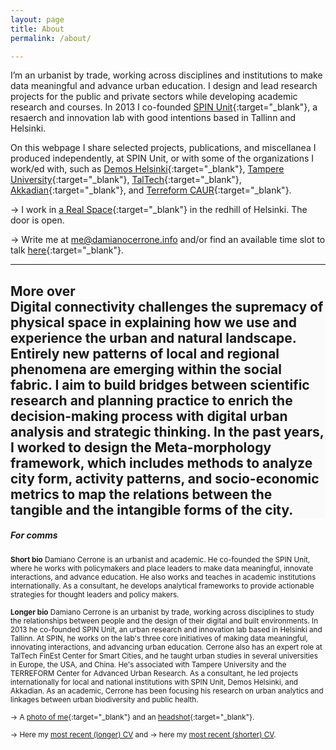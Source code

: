 ```yaml
---
layout: page
title: About
permalink: /about/

---
```


I’m an urbanist by trade, working across disciplines and institutions to make data meaningful and advance urban education. I design and lead research projects for the public and private sectors while developing academic research and courses. In 2013 I co-founded [SPIN Unit](https://www.spinunit.eu){:target="_blank"}, a resaerch and innovation lab with good intentions based in Tallinn and Helsinki.

On this webpage I share selected projects, publications, and miscellanea I produced independently, at SPIN Unit, or with some of the organizations I work/ed with, such as [Demos Helsinki](https://demoshelsinki.fi){:target="_blank"}, [Tampere University](https://www.tuni.fi/en/about-us/faculty-built-environment){:target="_blank"}, [TalTech](https://taltech.ee/en/finest-centre-for-smart-cities){:target="_blank"}, [Akkadian](https://akkadian.eu/en){:target="_blank"}, and [Terreform CAUR](https://www.terreform.info){:target="_blank"}.

&rarr; I work in [a Real Space](https://goo.gl/maps/mjqjcATKGVqVoeaN6){:target="_blank"} in the redhill of Helsinki. The door is open.

&rarr; Write me at <me@damianocerrone.info> and/or find an available time slot to talk [here](https://fantastical.app/damianocerrone/meeting-op){:target="_blank"}.


---

**More over** <div style="background-color: #FAFAFA">Digital connectivity challenges the supremacy of physical space in explaining how we use and experience the urban and natural landscape. Entirely new patterns of local and regional phenomena are emerging within the social fabric. I aim to build bridges between scientific research and planning practice to enrich the decision-making process with digital urban analysis and strategic thinking. In the past years, I worked to design the  Meta-morphology framework, which includes methods to analyze city form, activity patterns, and socio-economic metrics to map the relations between the tangible and the intangible forms of the city.</div> 
---
  
##### For comms

<sup>**Short bio** Damiano Cerrone is an urbanist and academic. He co-founded the SPIN Unit, where he works with policymakers and place leaders to make data meaningful, innovate interactions, and advance education. He also works and teaches in academic institutions internationally. As a consultant, he develops analytical frameworks to provide actionable strategies for thought leaders and policy makers.<sup>

<sup>**Longer bio** Damiano Cerrone is an urbanist by trade, working across disciplines to study the relationships between people and the design of their digital and built environments. In 2013 he co-founded SPIN Unit, an urban research and innovation lab based in Helsinki and Tallinn. At SPIN, he works on the lab's three core initiatives of making data meaningful, innovating interactions, and advancing urban education. Cerrone also has an expert role at TalTech FinEst Center for Smart Cities, and he taught urban studies in several universities in Europe, the USA, and China. He's associated with Tampere University and the TERREFORM Center for Advanced Urban Research.  As a consultant, he led projects internationally for local and national institutions with SPIN Unit, Demos Helsinki, and Akkadian. As an academic, Cerrone has been focusing his research on urban analytics and linkages between urban biodiversity and public health.<sup>


<sup>&rarr; A [photo of me](https://www.dropbox.com/s/xgezyge4v9o91sb/damiano%20cerrone%20digital%20summit.jpeg?dl=0){:target="_blank"} and an [headshot](https://www.dropbox.com/s/swuy0j4qszfdbf0/Damiano%20short%20CV.pdf?dl=0){:target="_blank"}.<sup>

<sup>&rarr; Here my [most recent (longer) CV](https://www.dropbox.com/s/0eelcofrh5x1ny0/Damiano%20extended%20CV.pdf?dl=0) and &rarr; here my [most recent (shorter) CV](https://www.dropbox.com/s/swuy0j4qszfdbf0/Damiano%20short%20CV.pdf?dl=0).<sup>

